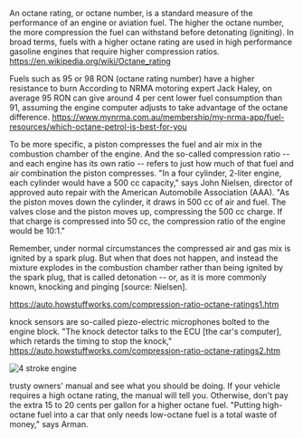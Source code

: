 
An octane rating, or octane number, is a standard measure of the performance of an engine or aviation fuel. 
The higher the octane number, the more compression the fuel can withstand before detonating (igniting). 
In broad terms, fuels with a higher octane rating are used in high performance gasoline engines that require higher 
compression ratios. https://en.wikipedia.org/wiki/Octane_rating


Fuels such as 95 or 98 RON (octane rating number) have a higher resistance to burn
According to NRMA motoring expert Jack Haley, on average 95 RON can give around 4 per cent lower fuel consumption than 91, assuming the engine computer adjusts to take advantage of the octane difference. https://www.mynrma.com.au/membership/my-nrma-app/fuel-resources/which-octane-petrol-is-best-for-you



To be more specific, a piston compresses the fuel and air mix in the combustion chamber of the engine. And the so-called compression ratio -- and each engine has its own ratio -- refers to just how much of that fuel and air combination the piston compresses. "In a four cylinder, 2-liter engine, each cylinder would have a 500 cc capacity," says John Nielsen, director of approved auto repair with the American Automobile Association (AAA). "As the piston moves down the cylinder, it draws in 500 cc of air and fuel. The valves close and the piston moves up, compressing the 500 cc charge. If that charge is compressed into 50 cc, the compression ratio of the engine would be 10:1."

Remember, under normal circumstances the compressed air and gas mix is ignited by a spark plug. But when that does not happen, and instead the mixture explodes in the combustion chamber rather than being ignited by the spark plug, that is called detonation -- or, as it is more commonly known, knocking and pinging [source: Nielsen].

https://auto.howstuffworks.com/compression-ratio-octane-ratings1.htm

knock sensors are so-called piezo-electric microphones bolted to the engine block. "The knock detector talks to the ECU [the car's computer], which retards the timing to stop the knock," https://auto.howstuffworks.com/compression-ratio-octane-ratings2.htm


![4 stroke engine](https://en.wikipedia.org/wiki/Stroke_(engine)#/media/File:4StrokeEngine_Ortho_3D_Small.gif)



trusty owners' manual and see what you should be doing. If your vehicle requires a high octane rating, the manual will tell you. Otherwise, don't pay the extra 15 to 20 cents per gallon for a higher octane fuel. "Putting high-octane fuel into a car that only needs low-octane fuel is a total waste of money," says Arman.


